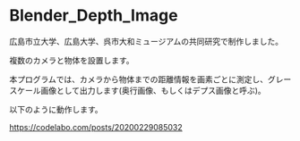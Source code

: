 # Blender_Depth_Image

広島市立大学、広島大学、呉市大和ミュージアムの共同研究で制作しました。

複数のカメラと物体を設置します。

本プログラムでは、カメラから物体までの距離情報を画素ごとに測定し、グレースケール画像として出力します(奥行画像、もしくはデプス画像と呼ぶ)。

以下のように動作します。

https://codelabo.com/posts/20200229085032
